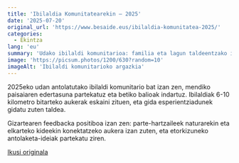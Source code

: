 ```yaml
---
title: 'Ibilaldia Komunitatearekin — 2025'
date: '2025-07-20'
original_url: 'https://www.besaide.eus/ibilaldia-komunitatea-2025/'
categories:
  - Ekintza
lang: 'eu'
summary: 'Udako ibilaldi komunitarioa: familia eta lagun taldeentzako ibilbide lasai bat paraje ederretan.'
image: 'https://picsum.photos/1200/630?random=10'
imageAlt: 'Ibilaldi komunitarioko argazkia'
---
```


2025eko udan antolatutako ibilaldi komunitario bat izan zen, mendiko paisaiaren edertasuna partekatuz eta betiko balioak indartuz. Ibilaldiak 6-10 kilometro bitarteko aukerak eskaini zituen, eta gida esperientziadunek gidatu zuten taldea.

Gizartearen feedbacka positiboa izan zen: parte-hartzaileek naturarekin eta elkarteko kideekin konektatzeko aukera izan zuten, eta etorkizuneko antolaketa-ideiak partekatu ziren.

[Ikusi originala]({{original_url}})
